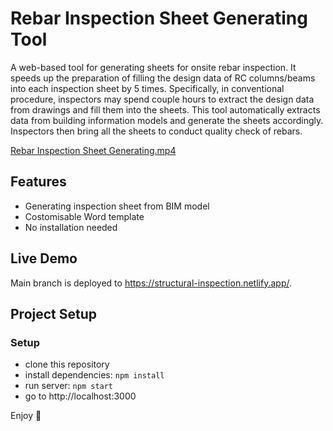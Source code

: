 # Rebar Inspection Sheet Generating Tool
A web-based tool for generating sheets for onsite rebar inspection. It speeds up the preparation of filling the design data of RC columns/beams into each inspection sheet by 5 times. Specifically, in conventional procedure, inspectors may spend couple hours to extract the design data from drawings and fill them into the sheets. This tool automatically extracts data from building information models and generate the sheets accordingly. Inspectors then bring all the sheets to conduct quality check of rebars.

[Rebar Inspection Sheet Generating.mp4](https://user-images.githubusercontent.com/119405090/218063414-3f433d85-748e-4956-b70f-f4609babdd0e.mp4)

## Features
- Generating inspection sheet from BIM model
- Costomisable Word template
- No installation needed

## Live Demo
Main branch is deployed to https://structural-inspection.netlify.app/.

## Project Setup
### Setup
- clone this repository
- install dependencies: `npm install`
- run server: `npm start`
- go to http://localhost:3000

Enjoy :metal:
